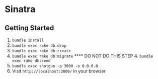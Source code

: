 Sinatra
=============

## Getting Started

1. `bundle install`
2. `bundle exec rake db:drop`
2. `bundle exec rake db:create`
3. `bundle exec rake db:migrate`
**** DO NOT DO THIS STEP 4. `bundle exec rake db:seed`
5. `bundle exec shotgun -p 3000 -o 0.0.0.0`
6. Visit `http://localhost:3000/` in your browser
